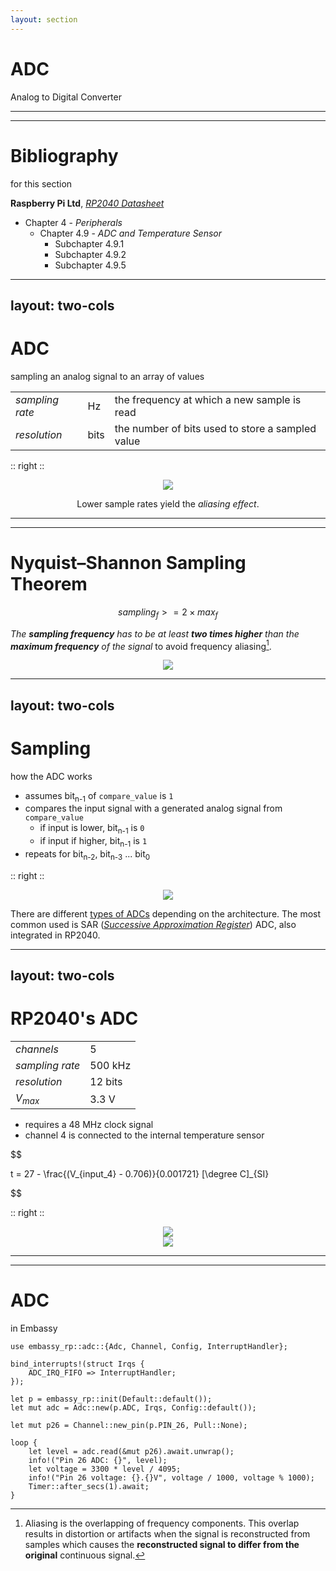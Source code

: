 ```yaml
---
layout: section
---
```

# ADC
Analog to Digital Converter

---
---
# Bibliography
for this section

**Raspberry Pi Ltd**, *[RP2040 Datasheet](https://datasheets.raspberrypi.com/rp2040/rp2040-datasheet.pdf)*
   - Chapter 4 - *Peripherals*
     - Chapter 4.9 - *ADC and Temperature Sensor*
       - Subchapter 4.9.1
       - Subchapter 4.9.2
       - Subchapter 4.9.5

---
layout: two-cols
---
# ADC
sampling an analog signal to an array of values

<style>
.two-columns {
    grid-template-columns: 3fr 5fr;
}
</style>

| | | |
|-|-|-|
| *sampling rate* | Hz | the frequency at which a new sample is read |
| *resolution* | bits | the number of bits used to store a sampled value |

:: right ::

<div align="center">
<img src="/adc/sampling_values.svg" class="rounded w-150">
</div>

<div align="center">

Lower sample rates yield the *aliasing effect*.

</div>

---
---
# Nyquist–Shannon Sampling Theorem

<div grid="~ cols-2 gap-5">

<div>

$$
sampling_f >= 2 \times max_{f}
$$

*The **sampling frequency** has to be at least **two times higher** than the **maximum frequency** of the signal* to avoid frequency aliasing[^aliasing].

[^aliasing]: Aliasing is the overlapping of frequency components. This overlap results in distortion or artifacts when the signal is reconstructed from samples which causes the **reconstructed signal to differ from the original** continuous signal.

</div>

<div align="center">
<img src="/adc/sample_rate.jpg" class="rounded w-150">
</div>

</div>

---
layout: two-cols
---
# Sampling
how the ADC works

<style>
.two-columns {
    grid-template-columns: 3fr 6fr;
}
</style>

- assumes bit<sub>n-1</sub> of `compare_value` is `1`
- compares the input signal with a generated analog signal from `compare_value`
  - if input is lower, bit<sub>n-1</sub> is `0`
  - if input if higher, bit<sub>n-1</sub> is `1`
- repeats for bit<sub>n-2</sub>, bit<sub>n-3</sub> ... bit<sub>0</sub>

:: right ::

<div align="center">
<img src="/adc/adc.svg" class="rounded w-150">
</div>

There are different [types of ADCs](https://www.monolithicpower.com/en/analog-to-digital-converters/introduction-to-adcs/types-of-adcs) depending on the architecture. 
The most common used is SAR ([*Successive Approximation Register*](https://en.wikipedia.org/wiki/Successive-approximation_ADC)) ADC, also integrated in RP2040.

---
layout: two-cols
---

# RP2040's ADC 

<style>
.two-columns {
    grid-template-columns: 4fr 5fr;
}
</style>

| | |
|-|-|
| *channels* | 5 |
| *sampling rate* | 500 kHz |
| *resolution* | 12 bits |
| *V<sub>max</sub>* | 3.3 V |

- requires a 48 MHz clock signal
- channel 4 is connected to the internal temperature sensor

$$

t = 27 - \frac{(V_{input\_4} - 0.706)}{0.001721} [\degree C]_{SI}

$$

:: right ::

<div align="center">
<img src="/adc/adc_rp2040.png" class="rounded w-150">
</div>

<div align="center">
<img src="/pwm/rp2040_adafruit_pinout.png" class="rounded w-80">
</div>


---
---
# ADC
in Embassy

```rust{all|1|3-5|7|8|10|13-14|15|15,16|17|12,13,15,17,18}
use embassy_rp::adc::{Adc, Channel, Config, InterruptHandler};

bind_interrupts!(struct Irqs {
    ADC_IRQ_FIFO => InterruptHandler;
});

let p = embassy_rp::init(Default::default());
let mut adc = Adc::new(p.ADC, Irqs, Config::default());

let mut p26 = Channel::new_pin(p.PIN_26, Pull::None);

loop {
    let level = adc.read(&mut p26).await.unwrap();
    info!("Pin 26 ADC: {}", level);
    let voltage = 3300 * level / 4095;
    info!("Pin 26 voltage: {}.{}V", voltage / 1000, voltage % 1000);
    Timer::after_secs(1).await;
}
```
